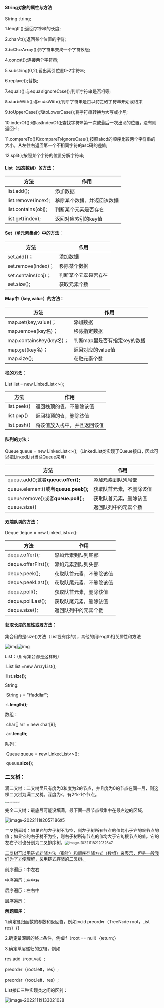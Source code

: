 #### String对象的属性与方法

String string;

1.length();返回字符串的长度;

2.charAt();返回某个位置的字符;

3.toCharArray();把字符串变成一个字符数组;

4.concat();连接两个字符串;

5.substring(0,2);截出索引位置0-2字符串;

6.replace();替换;

7.equals();与equalsIgnoreCase();判断字符串是否相等;

8.startsWith();与endsWith();判断字符串是否以特定的字符串开始或结束;

9.toUpperCase();和toLowerCase();将字符串转换为大写或小写;

10.indexOf();和lastIndexOf();查找字符串第一次或最后一次出现的位置，没有则返回-1;

11.compareTo()和compareToIgnoreCase();按照abcd的顺序比较两个字符串的大小，从左往右返回第一个不相同字符的asc码的差值;

12.split();按照某个字符的位置分解字符串;

#### List（动态数组）的方法：

| 方法                | 作用                       |
| ------------------- | -------------------------- |
| list.add();         | 添加数据                   |
| list.remove(index); | 移除某个数据，并返回该数据 |
| list.contains(obj); | 判断某个元素是否存在       |
| list.get(index);    | 返回对应索引的key值        |



#### Set（单元素集合）中的方法：

| 方法                | 作用                 |
| ------------------- | -------------------- |
| set.add()；         | 添加数据             |
| set.remove(index)； | 移除某个数据         |
| set.contains(obj)； | 判断某个元素是否存在 |
| set.size();         | 获取元素个数         |



#### Map中（key,value）的方法：

| 方法                     | 作用                         |
| ------------------------ | ---------------------------- |
| map.set(key,value)；     | 添加数据                     |
| map.remove(key名)；      | 移除指定数据                 |
| map.containsKey(key名)； | 判断map里是否有指定key的数据 |
| map.get(key名)；         | 返回对应的value值            |
| map.size();              | 获取元素个数                 |



#### 栈的方法：

List <Integer> list = new LinkedList<>();

| 方法        | 作用                         |
| ----------- | ---------------------------- |
| list.peek() | 返回栈顶的值，不删除该值     |
| list.pop()  | 返回栈顶的值，删除该值       |
| list.push() | 将该值放入栈中，并且返回该值 |



#### 队列的方法：

Queue <Integer>queue = new LinkedList<>();（LinkedList类实现了Queue接口，因此可以把LinkedList当成Queue来用）

| 方法                                 | 作用                     |
| ------------------------------------ | ------------------------ |
| queue.add();或者**queue.offer();**   | 添加元素到队列尾部       |
| queue.element()或者**queue.peek();** | 获取队首元素，不删除该值 |
| queue.remove()或者**queue.poll();**  | 获取队首元素，删除该值   |
| queue.size()                         | 返回队列中的元素个数     |



#### 双端队列的方法：

Deque<Integer> deque = new LinkedList<>():

| 方法                | 作用                     |
| ------------------- | ------------------------ |
| deque.offer();      | 添加元素到队列尾部       |
| deque.offerFirst(); | 添加元素到队列头部       |
| deque.peek();       | 获取队首元素，不删除该值 |
| deque.peekLast();   | 获取队尾元素，不删除该值 |
| deque.poll();       | 获取队首元素，删除该值   |
| deque.pollLast();   | 获取队尾元素，删除该值   |
| deque.size();       | 返回队列中的元素个数     |

#### 获取长度的属性或者方法：

集合用的是size()方法（List是有序的），其他的用length相关属性和方法

![img](file:///C:\Users\lenovo\AppData\Local\Temp\ksohtml5532\wps1.jpg)![img](file:///C:\Users\lenovo\AppData\Local\Temp\ksohtml5532\wps2.jpg)

List：（所有集合都是这样的）

​		List list =new ArrayList();

​		list.**size();**

String:

​		String s = "ffaddfaf";

​		s.**length();**

数组：

​		char[] arr = new char[9];

​		arr.**length**;

队列：

​		Queue <TreeNode>queue  = new LinkedList<>();

​		queue.**size()**;

### 二叉树：

满二叉树：二叉树里只有度为0和度为2的节点，并且度为0的节点在同一层，则这棵二叉树为满二叉树。深度为k，有2^k-1个节点。

<img src="C:\Users\lenovo\AppData\Roaming\Typora\typora-user-images\image-20221118204813973.png" alt="image-20221118204813973" style="zoom:25%;" />

完全二叉树：最底层可能没填满，最下面一层节点都集中在最左边的区域。

![image-20221118205718695](C:\Users\lenovo\AppData\Roaming\Typora\typora-user-images\image-20221118205718695.png)

二叉搜索树：如果它的左子树不为空，则左子树所有节点的值均小于它的根节点的值；如果它的右子树不为空，则右子树所有节点的值均大于它的根节点的值。它的左右子树也分别为二叉排序树。<img src="C:\Users\lenovo\AppData\Roaming\Typora\typora-user-images\image-20221118212032547.png" alt="image-20221118212032547" style="zoom:80%;" />



<u>二叉树可以用链式存储方法（指针）和顺序存储方式（数组）来表示，但是一般我们为了方便理解，采用链式存储的二叉树。</u>

前序遍历：中左右

中序遍历：左中右

后序遍历：左右中

层序遍历：

**解题顺序：**

1.确定递归函数的参数和返回值，例如:void preorder（TreeNode root，List res）{}

2.确定最深层的终止条件，例如if（root == null）{return;}

3.确定单层递归的逻辑，例如

res.add（root.val）;

preorder（root.left，res）;

preorder（root.left，res）;







































List接口三种实现类之间的区别：

![image-20221119133021028](C:\Users\lenovo\AppData\Roaming\Typora\typora-user-images\image-20221119133021028.png)
